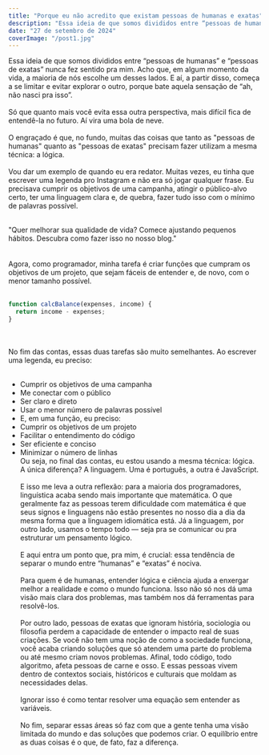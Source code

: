 ```yaml
---
title: "Porque eu não acredito que existam pessoas de humanas e exatas"
description: "Essa ideia de que somos divididos entre “pessoas de humanas” e “pessoas de exatas” nunca fez sentido pra mim."
date: "27 de setembro de 2024"
coverImage: "/post1.jpg"
---
```


Essa ideia de que somos divididos entre “pessoas de humanas” e “pessoas de exatas” nunca fez sentido pra mim. Acho que, em algum momento da vida, a maioria de nós escolhe um desses lados. E aí, a partir disso, começa a se limitar e evitar explorar o outro, porque bate aquela sensação de “ah, não nasci pra isso”.
<br>
<br>
Só que quanto mais você evita essa outra perspectiva, mais difícil fica de entendê-la no futuro. Aí vira uma bola de neve.
<br>
<br>
O engraçado é que, no fundo, muitas das coisas que tanto as "pessoas de humanas" quanto as "pessoas de exatas" precisam fazer utilizam a mesma técnica: a lógica.
<br>
<br>
Vou dar um exemplo de quando eu era redator. Muitas vezes, eu tinha que escrever uma legenda pro Instagram e não era só jogar qualquer frase. Eu precisava cumprir os objetivos de uma campanha, atingir o público-alvo certo, ter uma linguagem clara e, de quebra, fazer tudo isso com o mínimo de palavras possível.
<br>
<br>

"Quer melhorar sua qualidade de vida? Comece ajustando pequenos hábitos. Descubra como fazer isso no nosso blog."
<br>  
<br>
Agora, como programador, minha tarefa é criar funções que cumpram os objetivos de um projeto, que sejam fáceis de entender e, de novo, com o menor tamanho possível.
<br>
<br>

```javascript
function calcBalance(expenses, income) {
  return income - expenses;
}
```

<br>
<br>
No fim das contas, essas duas tarefas são muito semelhantes. Ao escrever uma legenda, eu preciso:
<br>
<br>

- Cumprir os objetivos de uma campanha
- Me conectar com o público
- Ser claro e direto
- Usar o menor número de palavras possível
- E, em uma função, eu preciso:
  <br>
- Cumprir os objetivos de um projeto
- Facilitar o entendimento do código
- Ser eficiente e conciso
- Minimizar o número de linhas
  <br>
  Ou seja, no final das contas, eu estou usando a mesma técnica: lógica. A única diferença? A linguagem. Uma é português, a outra é JavaScript.
  <br>
  <br>
  E isso me leva a outra reflexão: para a maioria dos programadores, linguística acaba sendo mais importante que matemática. O que geralmente faz as pessoas terem dificuldade com matemática é que seus signos e linguagens não estão presentes no nosso dia a dia da mesma forma que a linguagem idiomática está. Já a linguagem, por outro lado, usamos o tempo todo — seja pra se comunicar ou pra estruturar um pensamento lógico.
  <br>
  <br>
  E aqui entra um ponto que, pra mim, é crucial: essa tendência de separar o mundo entre “humanas” e “exatas” é nociva.
  <br>
  <br>
  Para quem é de humanas, entender lógica e ciência ajuda a enxergar melhor a realidade e como o mundo funciona. Isso não só nos dá uma visão mais clara dos problemas, mas também nos dá ferramentas para resolvê-los.
  <br>
  <br>
  Por outro lado, pessoas de exatas que ignoram história, sociologia ou filosofia perdem a capacidade de entender o impacto real de suas criações. Se você não tem uma noção de como a sociedade funciona, você acaba criando soluções que só atendem uma parte do problema ou até mesmo criam novos problemas. Afinal, todo código, todo algoritmo, afeta pessoas de carne e osso. E essas pessoas vivem dentro de contextos sociais, históricos e culturais que moldam as necessidades delas.
  <br>
  <br>
  Ignorar isso é como tentar resolver uma equação sem entender as variáveis.
  <br>
  <br>
  No fim, separar essas áreas só faz com que a gente tenha uma visão limitada do mundo e das soluções que podemos criar. O equilíbrio entre as duas coisas é o que, de fato, faz a diferença.
  <br>
  <br>
  <br>
  <br>
